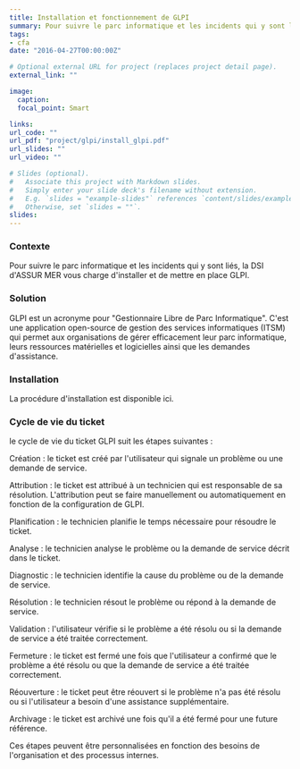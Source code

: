 ```yaml
---
title: Installation et fonctionnement de GLPI
summary: Pour suivre le parc informatique et les incidents qui y sont liés, la DSI d'Assur Mer vous charge d'installer et de mettre en place GLPI.
tags:
- cfa
date: "2016-04-27T00:00:00Z"

# Optional external URL for project (replaces project detail page).
external_link: ""

image:
  caption: 
  focal_point: Smart

links:
url_code: ""
url_pdf: "project/glpi/install_glpi.pdf"
url_slides: ""
url_video: ""

# Slides (optional).
#   Associate this project with Markdown slides.
#   Simply enter your slide deck's filename without extension.
#   E.g. `slides = "example-slides"` references `content/slides/example-slides.md`.
#   Otherwise, set `slides = ""`.
slides:
---
```


<h3>Contexte</h3>

Pour suivre le parc informatique et les incidents qui y sont liés, la DSI d'ASSUR MER vous charge d'installer et de mettre en place GLPI.

<h3>Solution</h3>

GLPI est un acronyme pour "Gestionnaire Libre de Parc Informatique". C'est une application open-source de gestion des services informatiques (ITSM) qui permet aux organisations de gérer efficacement leur parc informatique, leurs ressources matérielles et logicielles ainsi que les demandes d'assistance.

<h3>Installation</h3>

La procédure d'installation est disponible ici.

<h3>Cycle de vie du ticket</h3>

le cycle de vie du ticket GLPI suit les étapes suivantes :

Création : le ticket est créé par l'utilisateur qui signale un problème ou une demande de service.

Attribution : le ticket est attribué à un technicien qui est responsable de sa résolution. L'attribution peut se faire manuellement ou automatiquement en fonction de la configuration de GLPI.

Planification : le technicien planifie le temps nécessaire pour résoudre le ticket.

Analyse : le technicien analyse le problème ou la demande de service décrit dans le ticket.

Diagnostic : le technicien identifie la cause du problème ou de la demande de service.

Résolution : le technicien résout le problème ou répond à la demande de service.

Validation : l'utilisateur vérifie si le problème a été résolu ou si la demande de service a été traitée correctement.

Fermeture : le ticket est fermé une fois que l'utilisateur a confirmé que le problème a été résolu ou que la demande de service a été traitée correctement.

Réouverture : le ticket peut être réouvert si le problème n'a pas été résolu ou si l'utilisateur a besoin d'une assistance supplémentaire.

Archivage : le ticket est archivé une fois qu'il a été fermé pour une future référence.

Ces étapes peuvent être personnalisées en fonction des besoins de l'organisation et des processus internes.